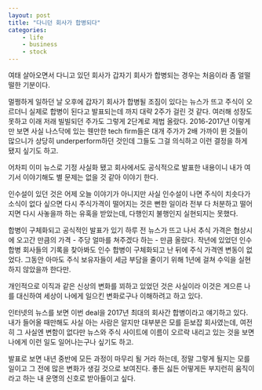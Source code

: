 ```yaml
---
layout: post
title: "다니던 회사가 합병되다"
categories:
    - life
    - business
    - stock
---
```


여태 살아오면서 다니고 있던 회사가 갑자기 회사가 합병되는 경우는 처음이라 좀 얼떨떨한 기분이다. 

멀쩡하게 일하던 날 오후에 갑자기 회사가 합병될 조짐이 있다는 뉴스가 뜨고 주식이 오르더니 실제로 합병이 된다고 발표되는데 까지 대략 2주가 걸린 것 같다. 여러해 성장도 못하고 이래 저래 빌빌되던 주가도 그렇게 2단계로 제법 올랐다. 2016-2017년 이렇게만 보면 사실 나스닥에 있는 웬만한 tech firm들은 대개 주가가 2배 가까이 뛴 것들이 많으니가 상당히 underperform하던 것인데 그들도 그걸 의식하고 이런 결정을 하게 됐지 싶기도 하고.

어차피 이미 뉴스로 기정 사실화 됐고 회사에서도 공식적으로 발표한 내용이니 내가 여기서 이야기해도 별 문제는 없을 것 같아 이야기 한다.

인수설이 있던 것은 어제 오늘 이야기가 아니지만 사실 인수설이 나면 주식이 치솟다가 소식이 없다 싶으면 다시 주식가격이 떨어지는 것은 뻔한 일이라 전부 다 처분하고 떨어지면 다시 사놓을까 하는 유혹을 받았는데, 다행인지 불행인지 실현되지는 못했다.

합병이 구체화되고 공식적인 발표가 있기 하루 전 뉴스가 뜨고 나서 추식 가격은 협상시에 오고간 만큼의 가격 - 주당 얼마를 쳐주겠다 하는 - 만큼 올랐다. 작년에 있었던 인수 합병 회사들의 기록을 찾아봐도 인수 합병이 구체화되고 난 뒤에 주식 가격엔 변동이 없었다. 그동안 아마도 주식 보유자들이 세금 부담을 줄이기 위해 1년에 걸쳐 수익을 실현하지 않았을까 한다만.

개인적으로 이직과 같은 신상의 변화를 꾀하고 있었던 것은 사실이라 이것은 게으른 나를 대신하여 세상이 나에게 일으킨 변화로구나 이해하려고 하고 있다. 

인터넷의 뉴스를 보면 이번 deal을 2017년 최대의 회사간 합병이라고 얘기하고 있다. 내가 들어올 때만해도 사실 아는 사람은 알지만 대부분은 모를 듣보잡 회사였는데, 여전히 그 사실엔 변함이 없다만 뉴스와 주식 사이트에 이름이 오르락 내리고 있는 것을 보면 나에게 이런 일도 일어나는구나 싶기도 하고. 

발표로 보면 내년 중반에 모든 과정이 마무리 될 거라 하는데, 정말 그렇게 될지는 모를 일이고 그 전에 많은 변화가 생길 것으로 보여진다. 좋든 싫든 어떻게든 부지런히 움직이라고 하는 내 운명의 신호로 받아들이고 싶다. 